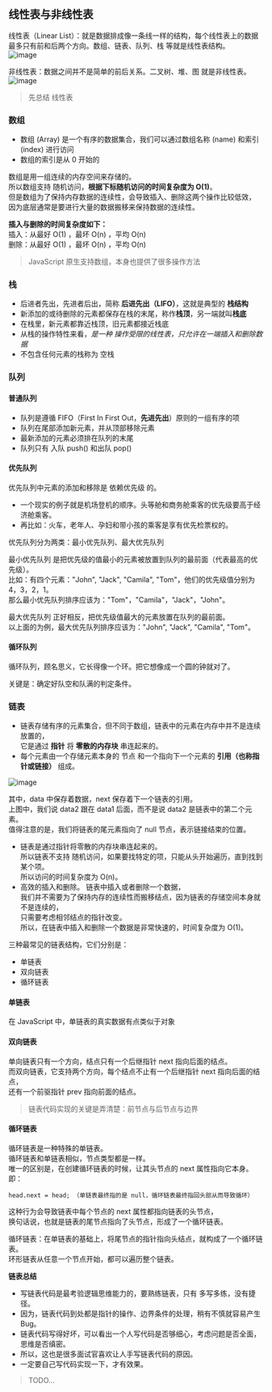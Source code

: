 ## 线性表与非线性表
线性表（Linear List）：就是数据排成像一条线一样的结构，每个线性表上的数据最多只有前和后两个方向。数组、链表、队列、栈 等就是线性表结构。    
![image](https://camo.githubusercontent.com/574771db72ab154edbe2d44e688df15ca5855a2a8028d7af39ae23fab67e7bc0/68747470733a2f2f75706c6f61642d696d616765732e6a69616e7368752e696f2f75706c6f61645f696d616765732f31323839303831392d636665393938626365303866616534332e706e673f696d6167654d6f6772322f6175746f2d6f7269656e742f7374726970253743696d61676556696577322f322f772f31323430)

非线性表：数据之间并不是简单的前后关系。二叉树、堆、图 就是非线性表。  
![image](https://camo.githubusercontent.com/76c20596ab327f19827b8f9268ec8bf37a3247773cc899e7deaa5fde18f3ec11/68747470733a2f2f75706c6f61642d696d616765732e6a69616e7368752e696f2f75706c6f61645f696d616765732f31323839303831392d396164376138393434323430313036622e706e673f696d6167654d6f6772322f6175746f2d6f7269656e742f7374726970253743696d61676556696577322f322f772f31323430)

> 先总结 线性表

### 数组
- 数组 (Array) 是一个有序的数据集合，我们可以通过数组名称 (name) 和索引 (index) 进行访问
- 数组的索引是从 0 开始的

数组是用一组连续的内存空间来存储的。  
所以数组支持 随机访问，**根据下标随机访问的时间复杂度为 O(1)**。  
但是数组为了保持内存数据的连续性，会导致插入、删除这两个操作比较低效，  
因为底层通常是要进行大量的数据搬移来保持数据的连续性。  

**插入与删除的时间复杂度如下：**  
插入：从最好 O(1) ，最坏 O(n) ，平均 O(n)  
删除：从最好 O(1) ，最坏 O(n) ，平均 O(n)

> JavaScript 原生支持数组，本身也提供了很多操作方法

### 栈
- 后进者先出，先进者后出，简称 **后进先出（LIFO）**，这就是典型的 **栈结构**
- 新添加的或待删除的元素都保存在栈的末尾，称作**栈顶**，另一端就叫**栈底**
- 在栈里，新元素都靠近栈顶，旧元素都接近栈底
- 从栈的操作特性来看，*是一种 操作受限的线性表，只允许在一端插入和删除数据*
- 不包含任何元素的栈称为 空栈

### 队列
#### 普通队列
- 队列是遵循 FIFO（First In First Out，**先进先出**）原则的一组有序的项
- 队列在尾部添加新元素，并从顶部移除元素
- 最新添加的元素必须排在队列的末尾
- 队列只有 入队 push() 和出队 pop()

#### 优先队列
优先队列中元素的添加和移除是 依赖优先级 的。

- 一个现实的例子就是机场登机的顺序。头等舱和商务舱乘客的优先级要高于经济舱乘客。
- 再比如：火车，老年人、孕妇和带小孩的乘客是享有优先检票权的。

优先队列分为两类：最小优先队列、最大优先队列  

最小优先队列 是把优先级的值最小的元素被放置到队列的最前面（代表最高的优先级）。  
比如：有四个元素："John", "Jack", "Camila", "Tom"，他们的优先级值分别为 4，3，2，1。  
那么最小优先队列排序应该为："Tom"，"Camila"，"Jack"，"John"。
  
最大优先队列 正好相反，把优先级值最大的元素放置在队列的最前面。  
以上面的为例，最大优先队列排序应该为："John", "Jack", "Camila", "Tom"。

#### 循环队列
循环队列，顾名思义，它长得像一个环。把它想像成一个圆的钟就对了。  

关键是：确定好队空和队满的判定条件。

### 链表
- 链表存储有序的元素集合，但不同于数组，链表中的元素在内存中并不是连续放置的，  
  它是通过 **指针** 将 **零散的内存块** 串连起来的。
- 每个元素由一个存储元素本身的 节点 和一个指向下一个元素的 **引用（也称指针或链接）** 组成。

![image](https://camo.githubusercontent.com/626d555992d9ca825cb616a08a0401b6808554b29f60d74a0c390bbd354c7347/68747470733a2f2f75706c6f61642d696d616765732e6a69616e7368752e696f2f75706c6f61645f696d616765732f31323839303831392d613463623739336139323736643335382e706e673f696d6167654d6f6772322f6175746f2d6f7269656e742f7374726970253743696d61676556696577322f322f772f31323430)

其中，data 中保存着数据，next 保存着下一个链表的引用。  
上图中，我们说 data2 跟在 data1 后面，而不是说 data2 是链表中的第二个元素。  
值得注意的是，我们将链表的尾元素指向了 null 节点，表示链接结束的位置。

- 链表是通过指针将零散的内存块串连起来的。  
  所以链表不支持 随机访问，如果要找特定的项，只能从头开始遍历，直到找到某个项。  
  所以访问的时间复杂度为 O(n)。
- 高效的插入和删除。
  链表中插入或者删除一个数据，   
  我们并不需要为了保持内存的连续性而搬移结点，因为链表的存储空间本身就不是连续的，  
  只需要考虑相邻结点的指针改变。   
  所以，在链表中插入和删除一个数据是非常快速的，时间复杂度为 O(1)。

三种最常见的链表结构，它们分别是：

- 单链表
- 双向链表
- 循环链表

#### 单链表
在 JavaScript 中，单链表的真实数据有点类似于对象

#### 双向链表
单向链表只有一个方向，结点只有一个后继指针 next 指向后面的结点。  
而双向链表，它支持两个方向，每个结点不止有一个后继指针 next 指向后面的结点，  
还有一个前驱指针 prev 指向前面的结点。

> 链表代码实现的关键是弄清楚：前节点与后节点与边界

#### 循环链表
循环链表是一种特殊的单链表。  
循环链表和单链表相似，节点类型都是一样。  
唯一的区别是，在创建循环链表的时候，让其头节点的 next 属性指向它本身。
即：

    head.next = head; （单链表最终指的是 null，循环链表最终指回头部从而导致循环）
    
这种行为会导致链表中每个节点的 next 属性都指向链表的头节点，  
换句话说，也就是链表的尾节点指向了头节点，形成了一个循环链表。

循环链表：在单链表的基础上，将尾节点的指针指向头结点，就构成了一个循环链表。  
环形链表从任意一个节点开始，都可以遍历整个链表。

**链表总结**

- 写链表代码是最考验逻辑思维能力的，要熟练链表，只有 多写多练，没有捷径。
- 因为，链表代码到处都是指针的操作、边界条件的处理，稍有不慎就容易产生 Bug。
- 链表代码写得好坏，可以看出一个人写代码是否够细心，考虑问题是否全面，思维是否缜密。
- 所以，这也是很多面试官喜欢让人手写链表代码的原因。
- 一定要自己写代码实现一下，才有效果。

> TODO...


